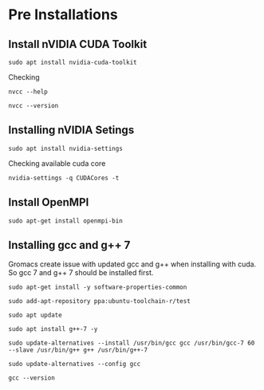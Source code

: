 # Pre Installations

## Install nVIDIA CUDA Toolkit

`sudo apt install nvidia-cuda-toolkit`

Checking

`nvcc --help`

`nvcc --version`

## Installing nVIDIA Setings

`sudo apt install nvidia-settings`

Checking available cuda core

`nvidia-settings -q CUDACores -t`

## Install OpenMPI

`sudo apt-get install openmpi-bin`

## Installing gcc and g++ 7

Gromacs create issue with updated gcc and g++ when installing with cuda. So gcc 7 and g++ 7 should be installed first.

`sudo apt-get install -y software-properties-common`

`sudo add-apt-repository ppa:ubuntu-toolchain-r/test`

`sudo apt update`

`sudo apt install g++-7 -y`

`sudo update-alternatives --install /usr/bin/gcc gcc /usr/bin/gcc-7 60 --slave /usr/bin/g++ g++ /usr/bin/g++-7`

`sudo update-alternatives --config gcc`

`gcc --version`
